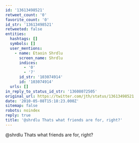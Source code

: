 ```yaml
---
id: '13613498521'
retweet_count: '0'
favorite_count: '0'
id_str: '13613498521'
retweeted: false
entities:
  hashtags: []
  symbols: []
  user_mentions:
    - name: Etaoin Shrdlu
      screen_name: Shrdlu
      indices:
        - '0'
        - '7'
      id_str: '103074914'
      id: '103074914'
  urls: []
in_reply_to_status_id_str: '13608072505'
original_url: https://twitter.com/jth/status/13613498521
date: '2010-05-08T15:18:23.000Z'
sitemap: false
robots: noindex
reply: true
title: '@shrdlu Thats what friends are for, right?'
---
```


@shrdlu Thats what friends are for, right?